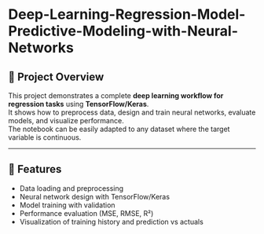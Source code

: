 # Deep-Learning-Regression-Model-Predictive-Modeling-with-Neural-Networks
## 📌 Project Overview
This project demonstrates a complete **deep learning workflow for regression tasks** using **TensorFlow/Keras**.  
It shows how to preprocess data, design and train neural networks, evaluate models, and visualize performance.  
The notebook can be easily adapted to any dataset where the target variable is continuous.

---

## 🔑 Features
- Data loading and preprocessing
- Neural network design with TensorFlow/Keras
- Model training with validation
- Performance evaluation (MSE, RMSE, R²)
- Visualization of training history and prediction vs actuals
